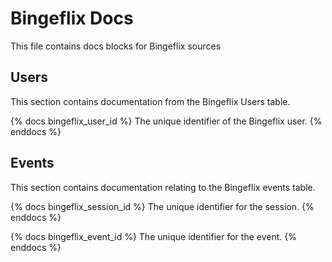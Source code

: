 # Bingeflix Docs
This file contains docs blocks for Bingeflix sources

## Users
This section contains documentation from the Bingeflix Users table.

{% docs bingeflix_user_id %}
The unique identifier of the Bingeflix user.
{% enddocs %}

## Events
This section contains documentation relating to the Bingeflix events table.

{% docs bingeflix_session_id %}
The unique identifier for the session.
{% enddocs %}

{% docs bingeflix_event_id %}
The unique identifier for the event.
{% enddocs %}